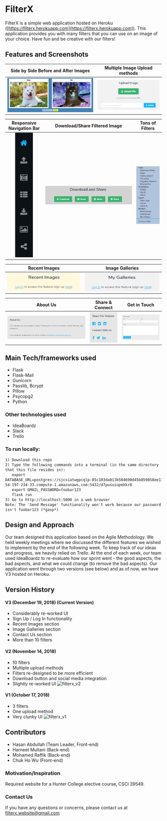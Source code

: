 # FilterX
FilterX is a simple web application hosted on Heroku ([https://filterx.herokuapp.com](https://filterx.herokuapp.com)).
This application provides you with many filters that you can use on an image of your choice.
Have fun and be creative with our filters!

## Features and Screenshots
| Side by Side Before and After Images | Multiple Image Upload methods |
| :----------------------------------: | :---------------------------: |
| ![demo](https://github.com/MohamedRaffik/FilterWebsite/blob/master/versions/screenshots/filterx_v3_before_and_after_filter.png) | ![demo](https://github.com/MohamedRaffik/FilterWebsite/blob/master/versions/screenshots/filterx_v3_file_and_url_upload.png) |

| Responsive Navigation Bar | Download/Share Filtered Image | Tons of Filters |
| :-----------------------: | :---------------------------: | :-------------: |
| ![demo](https://github.com/MohamedRaffik/FilterWebsite/blob/master/versions/screenshots/filterx_v3_nav_bar.png) | ![demo](https://github.com/MohamedRaffik/FilterWebsite/blob/master/versions/screenshots/filterx_v3_download_and_share.png) | ![demo](https://github.com/MohamedRaffik/FilterWebsite/blob/master/versions/screenshots/filterx_v3_multiple_filters.png) |

| Recent Images | Image Galleries |
| :-----------: | :-------------: |
| ![demo](https://github.com/MohamedRaffik/FilterWebsite/blob/master/versions/screenshots/filterx_v3_recent_images.png) | ![demo](https://github.com/MohamedRaffik/FilterWebsite/blob/master/versions/screenshots/filterx_v3_my_galleries.png) |

| About Us | Share & Connect | Get in Touch |
| :------: | :-------------: | :----------: |
| ![demo](https://github.com/MohamedRaffik/FilterWebsite/blob/master/versions/screenshots/filterx_v3_about_us.png) | ![demo](https://github.com/MohamedRaffik/FilterWebsite/blob/master/versions/screenshots/filterx_v3_share_and_connect.png) | ![demo](https://github.com/MohamedRaffik/FilterWebsite/blob/master/versions/screenshots/filterx_v3_get_in_touch.png) |

## Main Tech/frameworks used
- Flask
- Flask-Mail
- Gunicorn
- Passlib, Bcrypt
- Pillow
- Psycopg2
- Python

### Other technologies used
- IdeaBoardz
- Slack
- Trello

### To run locally:
    1) Download this repo
    2) Type the following commands into a terminal (in the same directory that this file resides in):
       export DATABASE_URL=postgres://sjcsiatwgpcqlp:85c103da013b504690d45b859858ee11f0bd8206eb15fc6884e15aa7fabf65a4@ec2-54-197-234-33.compute-1.amazonaws.com:5432/d7pusuiupekkr0
       export GMAIL_PASSWORD=foobar123
       flask run
    3) Go to http://localhost:5000 in a web browser
    Note: The 'Send Message' functionality won't work because our password isn't foobar123 (*gasp*)

## Design and Approach
Our team designed this application based on the Agile Methodology. We held weekly meetings where we discussed
the different features we wished to implement by the end of the following week. To keep track of our ideas and
progress, we heavily relied on Trello. At the end of each week, our team used IdeaBoardz to re-evaluate how
our sprint went - the good aspects, the bad aspects, and what we could change (to remove the bad aspects).
Our application went through two versions (see below) and as of now, we have V3 hosted on Heroku.

## Version History
#### V3 (December 19, 2018) (Current Version)
- Considerably re-worked UI
- Sign Up / Log In functionality
- Recent Images section
- Image Galleries section
- Contact Us section
- More than 10 filters

#### V2 (November 14, 2018)
- 10 filters
- Multiple upload methods
- Filters re-designed to be more efficient
- Download button and social media integration
- Slightly re-worked UI
![filterx_v2](https://user-images.githubusercontent.com/37593075/49114920-6089d880-f267-11e8-8234-c5b4dd6424c8.png)

#### V1 (October 17, 2018)
- 3 filters
- One upload method
- Very clunky UI
![filterx_v1](https://user-images.githubusercontent.com/37593075/49114893-523bbc80-f267-11e8-880e-429f7401b287.png)

## Contributors
- Hasan Abdullah (Team Leader, Front-end)
- Harneet Multani (Back-end)
- Mohamed Raffik (Back-end)
- Chuk Ho Wu (Front-end)

### Motivation/Inspiration
Required website for a Hunter College elective course, CSCI 39549.

### Contact Us
If you have any questions or concerns, please contact us at [filterx.website@gmail.com](mailto:filterx.website@gmail.com)